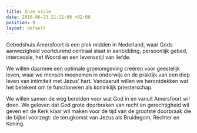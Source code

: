 ```yaml
---
title: Onze visie
date: 2016-06-23 21:21:00 +02:00
position: 0
layout: default
---
```


Gebedshuis Amersfoort is een plek midden in Nederland, waar Gods aanwezigheid voortdurend centraal staat in aanbidding, persoonlijk gebed, intercessie, het Woord en een  levensstijl van liefde.

We willen daarmee een optimale groeiomgeving creëren voor geestelijk leven, waar we mensen meenemen in onderwijs en de praktijk van een diep leven van intimiteit met Jezus’ hart. Vandaaruit willen we herontdekken wat het betekent om te functioneren als koninklijk priesterschap.

We willen samen de weg bereiden voor wat God in en vanuit Amersfoort wil doen. We geloven dat God grote doorbraken van recht en gerechtigheid wil geven en de Kerk klaar wil maken voor de tijd van de grootste doorbraak die de bijbel voorzegt: de terugkomst van Jezus als Bruidegom, Rechter en Koning.